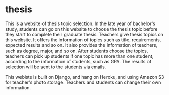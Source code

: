 # thesis
This is a website of thesis topic selection. In the late year of bachelor's study, students can go on this website to choose the thesis topic before they start to complete their graduate thesis. Teachers give thesis topics on this website. It offers the information of topics such as title, requirements, expected results and so on. It also provides the information of teachers, such as degree, major, and so on. After students choose the topics, teachers can pick up students if one topic has more than one student, according to the information of students, such as GPA. The results of selection will be sent to the students via emails.

This webiste is built on Django, and hang on Heroku, and using Amazon S3 for teacher's photo storage. Teachers and students can change their own information. 
